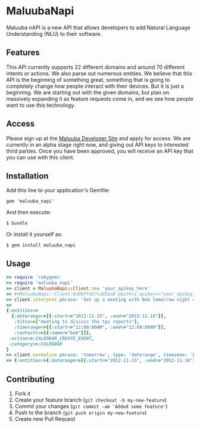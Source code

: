 MaluubaNapi
===========

Maluuba nAPI is a new API that allows developers to add Natural Language Understanding (NLU)
to their software.

Features
--------

This API currently supports 22 different domains and around 70 different intents or actions.
We also parse out numerous entities. We believe that this API is the beginning of something great,
something that is going to completely change how people interact with their devices. But it is
just a beginning. We are starting out with the given domains, but plan on massively expanding it as
feature requests come in, and we see how people want to use this technology.

Access
------

Please sign up at the [Maluuba Developer Site](http://developer.maluuba.com) and apply for access.
We are currently in an alpha stage right now, and giving out API keys to interested third parties.
Once you have been approved, you will receive an API key that you can use with this client.

## Installation

Add this line to your application's Gemfile:

    gem 'maluuba_napi'

And then execute:

    $ bundle

Or install it yourself as:

    $ gem install maluuba_napi

## Usage

```ruby
>> require 'rubygems'
>> require 'maluuba_napi'
>> client = MaluubaNapi::Client.new 'your_apikey_here'
=> #<MaluubaNapi::Client:0x007fd17ca01ba8 @auth={:apikey=>"your_apikey_here"}> 
>> client.interpret phrase: 'Set up a meeting with Bob tomorrow night at 7 PM to discuss the TPS reports'
=> 
{:entities=>
  {:daterange=>[{:start=>"2012-11-15", :end=>"2012-11-16"}],
   :title=>["meeting to discuss the tps reports"],
   :timerange=>[{:start=>"12:00:00AM", :end=>"12:00:00AM"}],
   :contacts=>[{:name=>"bob"}]},
 :action=>:CALENDAR_CREATE_EVENT,
 :category=>:CALENDAR
}
>> client.normalize phrase: 'tomorrow', type: 'daterange', timezone: 'EST'
=> {:entities=>{:daterange=>[{:start=>"2012-11-15", :end=>"2012-11-16"}]}, :context=>{:timezone=>"EST"}}
```

## Contributing

1. Fork it
2. Create your feature branch (`git checkout -b my-new-feature`)
3. Commit your changes (`git commit -am 'Added some feature'`)
4. Push to the branch (`git push origin my-new-feature`)
5. Create new Pull Request
